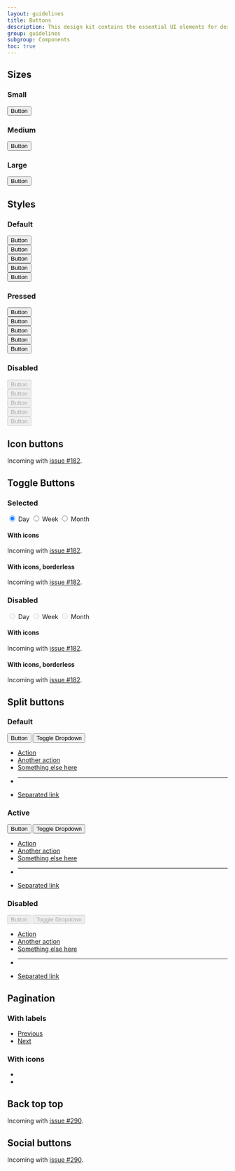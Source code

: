 ```yaml
---
layout: guidelines
title: Buttons
description: This design kit contains the essential UI elements for designing, prototyping and building Orange products and services on the web.
group: guidelines
subgroup: Components
toc: true
---
```


## Sizes

<div class="row row-cols-lg-3 align-items-center">
  <div class="col">
    <h3 class="h6">Small</h3>
    <button type="button" class="btn btn-secondary btn-sm">Button</button>
  </div>
  <div class="col">
    <h3 class="h6">Medium</h3>
    <button type="button" class="btn btn-secondary">Button</button>
  </div>
  <div class="col">
    <h3 class="h6">Large</h3>
    <button type="button" class="btn btn-secondary btn-lg">Button</button>
  </div>
</div>

## Styles

<div class="row row-cols-3 row-cols-lg-6 gy-3 mt-4">
  <div class="col-12 col-lg-3">
    <h3 class="h6">Default</h3>
  </div>
  <div class="col">
    <button type="button" class="btn btn-secondary">Button</button>
  </div>
  <div class="col">
    <button type="button" class="btn btn-info">Button</button>
  </div>
  <div class="col">
    <button type="button" class="btn btn-primary">Button</button>
  </div>
  <div class="col">
    <button type="button" class="btn btn-success">Button</button>
  </div>
  <div class="col">
    <button type="button" class="btn btn-danger">Button</button>
  </div>
  <div class="col-12 col-lg-3">
    <h3 class="h6">Pressed</h3>
  </div>
  <div class="col">
    <button type="button" class="btn btn-secondary active">Button</button>
  </div>
  <div class="col">
    <button type="button" class="btn btn-info active">Button</button>
  </div>
  <div class="col">
    <button type="button" class="btn btn-primary active">Button</button>
  </div>
  <div class="col">
    <button type="button" class="btn btn-success active">Button</button>
  </div>
  <div class="col">
    <button type="button" class="btn btn-danger active">Button</button>
  </div>
  <div class="col-12 col-lg-3">
    <h3 class="h6">Disabled</h3>
  </div>
  <div class="col">
    <button type="button" disabled class="btn btn-secondary">Button</button>
  </div>
  <div class="col">
    <button type="button" disabled class="btn btn-info">Button</button>
  </div>
  <div class="col">
    <button type="button" disabled class="btn btn-primary">Button</button>
  </div>
  <div class="col">
    <button type="button" disabled class="btn btn-success">Button</button>
  </div>
  <div class="col">
    <button type="button" disabled class="btn btn-danger">Button</button>
  </div>
</div>

## Icon buttons

Incoming with [issue #182](https://github.com/Orange-OpenSource/Orange-Boosted-Bootstrap/issues/182).

## Toggle Buttons

<div class="row gy-3 mt-4">
  <div class="col-12 col-lg-2">
    <h3 class="h6">Selected</h3>
  </div>
  <div class="col-12 col-lg-4">
    <div class="btn-group">
      <input type="radio" class="btn-check" name="options" id="option1" autocomplete="off" checked>
      <label class="btn" for="option1">Day</label>
      <input type="radio" class="btn-check" name="options" id="option2" autocomplete="off">
      <label class="btn" for="option2">Week</label>
      <input type="radio" class="btn-check" name="options" id="option3" autocomplete="off">
      <label class="btn" for="option3">Month</label>
    </div>
  </div>
  <div class="col-12 col-lg-3">
    <h4 class="h6 m-0">With icons</h4>

  Incoming with [issue #182](https://github.com/Orange-OpenSource/Orange-Boosted-Bootstrap/issues/182).
  </div>
  <div class="col-12 col-lg-3">
    <h4 class="h6 m-0">With icons, borderless</h4>

  Incoming with [issue #182](https://github.com/Orange-OpenSource/Orange-Boosted-Bootstrap/issues/182).
  </div>
  <div class="col-12 col-lg-2">
    <h3 class="h6">Disabled</h3>
  </div>
  <div class="col-12 col-lg-4">
    <div class="btn-group">
      <input type="radio" class="btn-check" name="options" id="option4" autocomplete="off" disabled>
      <label class="btn" for="option4">Day</label>
      <input type="radio" class="btn-check" name="options" id="option5" autocomplete="off" disabled>
      <label class="btn" for="option5">Week</label>
      <input type="radio" class="btn-check" name="options" id="option6" autocomplete="off" disabled>
      <label class="btn" for="option6">Month</label>
    </div>
  </div>
  <div class="col-12 col-lg-3">
    <h4 class="h6 m-0">With icons</h4>

  Incoming with [issue #182](https://github.com/Orange-OpenSource/Orange-Boosted-Bootstrap/issues/182).
  </div>
  <div class="col-12 col-lg-3">
    <h4 class="h6 m-0">With icons, borderless</h4>

  Incoming with [issue #182](https://github.com/Orange-OpenSource/Orange-Boosted-Bootstrap/issues/182).
  </div>
</div>

## Split buttons

<div class="row gy-3 mt-4">
  <div class="col-3">
    <h3 class="h6">Default</h3>
  </div>
  <div class="col-9">
    <div class="btn-group">
      <button type="button" class="btn btn-secondary">Button</button>
      <button type="button" class="btn btn-secondary dropdown-toggle dropdown-toggle-split" data-toggle="dropdown" aria-expanded="false">
        <span class="sr-only">Toggle Dropdown</span>
      </button>
      <ul class="dropdown-menu">
        <li><a class="dropdown-item" href="#">Action</a></li>
        <li><a class="dropdown-item" href="#">Another action</a></li>
        <li><a class="dropdown-item" href="#">Something else here</a></li>
        <li><hr class="dropdown-divider"></li>
        <li><a class="dropdown-item" href="#">Separated link</a></li>
      </ul>
    </div>
  </div>
  <div class="col-3">
    <h3 class="h6">Active</h3>
  </div>
  <div class="col-9">
    <div class="btn-group">
      <button type="button" class="btn btn-secondary active">Button</button>
      <button type="button" class="btn btn-secondary dropdown-toggle dropdown-toggle-split" data-toggle="dropdown" aria-expanded="false">
        <span class="sr-only">Toggle Dropdown</span>
      </button>
      <ul class="dropdown-menu">
        <li><a class="dropdown-item" href="#">Action</a></li>
        <li><a class="dropdown-item" href="#">Another action</a></li>
        <li><a class="dropdown-item" href="#">Something else here</a></li>
        <li><hr class="dropdown-divider"></li>
        <li><a class="dropdown-item" href="#">Separated link</a></li>
      </ul>
    </div>
  </div>
  <div class="col-3">
    <h3 class="h6">Disabled</h3>
  </div>
  <div class="col-9">
    <div class="btn-group">
      <button type="button" class="btn btn-secondary" disabled>Button</button>
      <button type="button" class="btn btn-secondary dropdown-toggle dropdown-toggle-split" data-toggle="dropdown" aria-expanded="false" disabled>
        <span class="sr-only">Toggle Dropdown</span>
      </button>
      <ul class="dropdown-menu">
        <li><a class="dropdown-item" href="#">Action</a></li>
        <li><a class="dropdown-item" href="#">Another action</a></li>
        <li><a class="dropdown-item" href="#">Something else here</a></li>
        <li><hr class="dropdown-divider"></li>
        <li><a class="dropdown-item" href="#">Separated link</a></li>
      </ul>
    </div>
  </div>
</div>

## Pagination

<div class="row row-cols-1 row-cols-lg-2">
<div class="col">

  ### With labels

  <nav aria-label="Page navigation example">
    <ul class="pagination">
      <li class="page-item"><a class="page-link has-label" href="#">Previous</a></li>
      <li class="page-item"><a class="page-link has-label" href="#">Next</a></li>
    </ul>
  </nav>
</div>
<div class="col">

  ### With icons

  <nav aria-label="Page navigation example with icons">
    <ul class="pagination">
      <li class="page-item"><a class="page-link" href="#" aria-label="Previous"></a></li>
      <li class="page-item"><a class="page-link" href="#" aria-label="Next"></a></li>
    </ul>
  </nav>
</div>
</div>

## Back top top

Incoming with [issue #290](https://github.com/Orange-OpenSource/Orange-Boosted-Bootstrap/issues/290).

## Social buttons

Incoming with [issue #290](https://github.com/Orange-OpenSource/Orange-Boosted-Bootstrap/issues/290).
